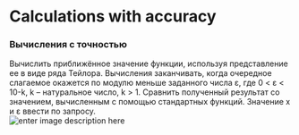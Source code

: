 ﻿# Calculations with accuracy
### **Вычисления с точностью**

Вычислить приближённое значение функции, используя представление ее в виде ряда Тейлора. Вычисления заканчивать, когда очередное слагаемое окажется по модулю меньше заданного числа ε, где 0 < ε < 10-k, k – натуральное число, k > 1. Сравнить полученный результат со значением, вычисленным с помощью стандартных функций. Значение x и ε ввести по запросу.
<br/>
![enter image description here](https://lh3.googleusercontent.com/m5ACGJIo4J2ET7WRuqozqpvqYFEQIBw67BOH4f-EvNE7vss8_Ffhb19yKKIDG8vVQuExSJPr0Ed3)
